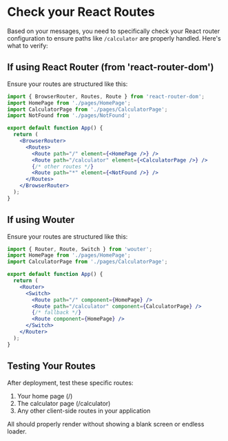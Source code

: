 # Check your React Routes

Based on your messages, you need to specifically check your React router configuration to ensure paths like `/calculator` are properly handled. Here's what to verify:

## If using React Router (from 'react-router-dom')

Ensure your routes are structured like this:

```jsx
import { BrowserRouter, Routes, Route } from 'react-router-dom';
import HomePage from './pages/HomePage';
import CalculatorPage from './pages/CalculatorPage';
import NotFound from './pages/NotFound';

export default function App() {
  return (
    <BrowserRouter>
      <Routes>
        <Route path="/" element={<HomePage />} />
        <Route path="/calculator" element={<CalculatorPage />} />
        {/* other routes */}
        <Route path="*" element={<NotFound />} />
      </Routes>
    </BrowserRouter>
  );
}
```

## If using Wouter

Ensure your routes are structured like this:

```jsx
import { Router, Route, Switch } from 'wouter';
import HomePage from './pages/HomePage';
import CalculatorPage from './pages/CalculatorPage';

export default function App() {
  return (
    <Router>
      <Switch>
        <Route path="/" component={HomePage} />
        <Route path="/calculator" component={CalculatorPage} />
        {/* fallback */}
        <Route component={HomePage} />
      </Switch>
    </Router>
  );
}
```

## Testing Your Routes

After deployment, test these specific routes:
1. Your home page (/)
2. The calculator page (/calculator)
3. Any other client-side routes in your application

All should properly render without showing a blank screen or endless loader.